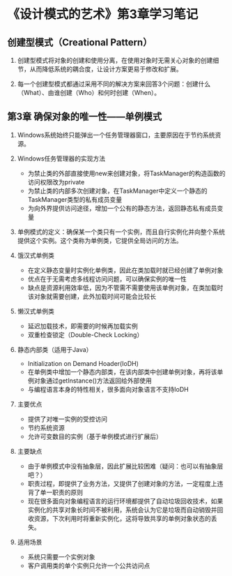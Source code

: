 # 《设计模式的艺术》第3章学习笔记

## 创建型模式（Creational Pattern）

1. 创建型模式将对象的创建和使用分离，在使用对象时无需关心对象的创建细节，从而降低系统的耦合度，让设计方案更易于修改和扩展。

2. 每一个创建型模式都通过采用不同的解决方案来回答3个问题：创建什么（What）、由谁创建（Who）和何时创建（When）。

## 第3章 确保对象的唯一性——单例模式

1. Windows系统始终只能弹出一个任务管理器窗口，主要原因在于节约系统资源。

2. Windows任务管理器的实现方法
    - 为禁止类的外部直接使用new来创建对象，将TaskManager的构造函数的访问权限改为private
    - 为禁止类的内部多次创建对象，在TaskManager中定义一个静态的TaskManager类型的私有成员变量
    - 为向外界提供访问途径，增加一个公有的静态方法，返回静态私有成员变量

3. 单例模式的定义：确保某一个类只有一个实例，而且自行实例化并向整个系统提供这个实例。这个类称为单例类，它提供全局访问的方法。

4. 饿汉式单例类
    - 在定义静态变量时实例化单例类，因此在类加载时就已经创建了单例对象
    - 优点在于无需考虑多线程访问问题，可以确保实例的唯一性
    - 缺点是资源利用效率低，因为不管需不需要使用该单例对象，在类加载时该对象就需要创建，此外加载时间可能会比较长

5. 懒汉式单例类
    - 延迟加载技术，即需要的时候再加载实例
    - 双重检查锁定（Double-Check Locking）

6. 静态内部类（适用于Java）
    - Initialization on Demand Hoader(IoDH)
    - 在单例类中增加一个静态内部类，在该内部类中创建单例对象，再将该单例对象通过getInstance()方法返回给外部使用
    - 与编程语言本身的特性相关，很多面向对象语言不支持IoDH

7. 主要优点
    - 提供了对唯一实例的受控访问
    - 节约系统资源
    - 允许可变数目的实例（基于单例模式进行扩展后）

8. 主要缺点
    - 由于单例模式中没有抽象层，因此扩展比较困难（疑问：也可以有抽象层吧？）
    - 职责过程，即提供了业务方法，又提供了创建对象的方法，一定程度上违背了单一职责的原则
    - 现在很多面向对象编程语言的运行环境都提供了自动垃圾回收技术，如果实例化的共享对象长时间不被利用，系统会认为它是垃圾而自动销毁并回收资源，下次利用时将重新实例化，这将导致共享的单例对象状态的丢失。

9. 适用场景
    - 系统只需要一个实例对象
    - 客户调用类的单个实例只允许一个公共访问点
